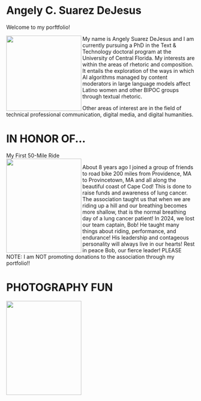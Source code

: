 # Angely C. Suarez DeJesus
Welcome to my porftfolio!

<img align="left" src="https://github.com/user-attachments/assets/2f85a604-914d-416e-82b7-b02d8bdc7f25" width="200" height="200" style="float left"/>
<p>My name is Angely Suarez DeJesus and I am currently pursuing a PhD in the Text & Technology doctoral program at  the University of Central Florida. 
My interests are within the areas of rhetoric and composition. It entails the exploration of the ways in which AI algorithms managed by content moderators in large language models affect Latino women and other BIPOC groups  through textual rhetoric.

Other areas of interest are in the field of technical professional communication, digital media, and digital humanities.</p>

# IN HONOR OF...
<div> My First 50-Mile Ride </div>
<img align="left" src="https://github.com/user-attachments/assets/a86c16dd-55ac-4c0d-972f-7e04f2a138ec" width="200" height="250" style="float left"/>
<p>About 8 years ago I joined a group of friends to road bike 200 miles from Providence, MA to Provincetown, MA and all along the beautiful coast of Cape Cod! This is done to raise funds and awareness of lung cancer. The association taught us that when we are riding up a hill and our breathing becomes more shallow, that is the normal breathing day of a lung cancer patient! In 2024, we lost our team captain, Bob! He taught many things about riding, performance, and endurance! His leadership and contageous personality will always live in our hearts! Rest in peace Bob, our fierce leader! PLEASE NOTE: I am NOT promoting donations to the association through my portfolio!!</p>

# PHOTOGRAPHY FUN
<img align="left" src="https://github.com/user-attachments/assets/a86c16dd-55ac-4c0d-972f-7e04f2a138ec" width="200" height="250" style="float left"/>
